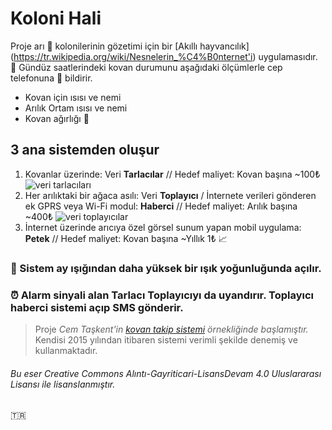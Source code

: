 # Koloni Hali

Proje arı  :honeybee: kolonilerinin gözetimi için bir [Akıllı hayvancılık] (https://tr.wikipedia.org/wiki/Nesnelerin_%C4%B0nternet'i) uygulamasıdır.
:sunrise_over_mountains: Gündüz saatlerindeki kovan durumunu aşağıdaki ölçümlerle cep telefonuna :calling: bildirir.
- Kovan için ısısı ve nemi
- Arılık Ortam ısısı ve nemi
- Kovan ağırlığı :honey_pot:
## 3 ana sistemden oluşur


1. Kovanlar üzerinde: Veri **Tarlacılar** // Hedef maliyet: Kovan başına ~100₺
![veri tarlacıları](http://i.imgur.com/Iim7iPd.png)
2. Her arılıktaki bir ağaca asılı: Veri **Toplayıcı** / İnternete verileri gönderen ek GPRS veya Wi-Fi modul: **Haberci** // Hedef maliyet: Arılık başına ~400₺
![veri toplayıcılar](http://i.imgur.com/b4Tk5WJ.png)
3. İnternet üzerinde arıcıya özel görsel sunum yapan mobil uygulama: **Petek** // Hedef maliyet: Kovan başına ~Yıllık 1₺ :chart_with_upwards_trend:

### :sunrise_over_mountains: Sistem ay ışığından daha yüksek bir ışık yoğunluğunda açılır.
### :alarm_clock: Alarm sinyali alan Tarlacı Toplayıcıyı da uyandırır. Toplayıcı haberci sistemi açıp SMS gönderir.

> Proje _Cem Taşkent'in [kovan takip sistemi](http://kovantakip.blogspot.com.tr/) örnekliğinde başlamıştır._ 
> Kendisi 2015 yılından itibaren sistemi verimli şekilde denemiş ve kullanmaktadır.

###### Bu eser Creative Commons Alıntı-Gayriticari-LisansDevam 4.0 Uluslararası Lisansı ile lisanslanmıştır.

:tr:
